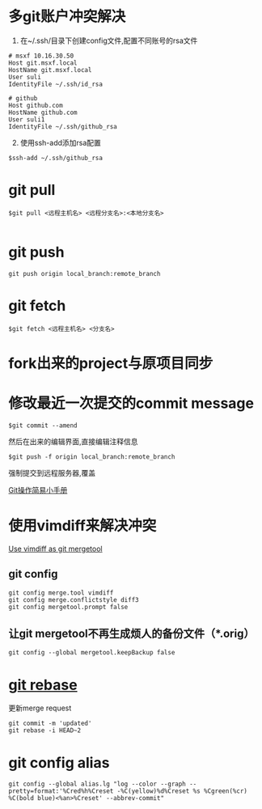 # 多git账户冲突解决
1. 在~/.ssh/目录下创建config文件,配置不同账号的rsa文件
```
# msxf 10.16.30.50
Host git.msxf.local
HostName git.msxf.local
User suli
IdentityFile ~/.ssh/id_rsa

# github
Host github.com
HostName github.com
User suli1
IdentityFile ~/.ssh/github_rsa
```

2. 使用ssh-add添加rsa配置
```
$ssh-add ~/.ssh/github_rsa
```

# git pull
```
$git pull <远程主机名> <远程分支名>:<本地分支名>


```
# git push
```
git push origin local_branch:remote_branch
```

# git fetch
```
$git fetch <远程主机名> <分支名>
```


# fork出来的project与原项目同步

# 修改最近一次提交的commit message
```
$git commit --amend
```
然后在出来的编辑界面,直接编辑注释信息

```
$git push -f origin local_branch:remote_branch
```
强制提交到远程服务器,覆盖


[Git操作简易小手册](https://github.com/suzeyu1992/GitOperateDemo)

# 使用vimdiff来解决冲突
[Use vimdiff as git mergetool](http://www.rosipov.com/blog/use-vimdiff-as-git-mergetool/)
## git config
```
git config merge.tool vimdiff
git config merge.conflictstyle diff3
git config mergetool.prompt false
```

## 让git mergetool不再生成烦人的备份文件（*.orig）
```
git config --global mergetool.keepBackup false
```

# [git rebase](http://gitbook.liuhui998.com/4_2.html)
更新merge request
```
git commit -m 'updated'
git rebase -i HEAD~2
```
# git config alias
```
git config --global alias.lg "log --color --graph --pretty=format:'%Cred%h%Creset -%C(yellow)%d%Creset %s %Cgreen(%cr) %C(bold blue)<%an>%Creset' --abbrev-commit"

```

